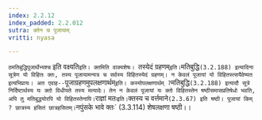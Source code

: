 ```yaml
---
index: 2.2.12
index_padded: 2.2.012
sutra: क्तेन च पूजायाम्
vritti: nyasa

---
```

`ठमतिबुद्धिपूजार्थेभ्यश्च` इति वक्ष्यति`इति। क्तमिति वाक्यशेषः। `तस्येदं ग्रहणम्` इति। `मतिबुद्धि` (3.2.188) इत्यादिना सूत्रेण यो विहितः क्तः, तस्य पूजायामन्यत्र च सर्वस्य विहितस्येदं ग्रहणम्। न केवलं पूजायां यो विहितस्त्सयैवेष्यत इत्यभिप्रायः। अत एवाह-- `पूजाग्रहणमुपलक्षणार्थम्` इति। कस्योपलक्षणार्थम् ? `मतिबुद्धि` (3.2.188) इत्यादौ सूत्रे निर्दिष्टार्थस्य यः क्तो विधीयते तस्य मत्यादेः। तेन न केवलं पूजायां यः क्तो विहितस्तेन षष्ठीसमासप्रतिषेधो भवति, अपि तु मतिबुद्धयोरपि यो विहितस्तेनापि। `राज्ञां मतः` इति। `क्तस्य च वर्त्तमाने` (2.3.67) इति षष्ठी। पूजायां किम् ? छात्रस्य हसितं छात्रहसितम्। `नपुंसके भावे क्तः` (3.3.114) शेषलक्षणा षष्ठी।।
